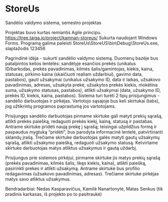 # StoreUs
Sandėlio valdymo sistema, semestro projektas

Projektas buvo kurtas remiantis Agile principu. https://tree.taiga.io/project/kamnan-storeus/
Sukurta naudojant Windows Forms. Programą galima paleisti StoreUs\StoreUS\bin\Debug\StoreUs.exe, slaptažodis 123456

Pagrindinė idėja - sukurti sandėlio valdymo sistemą. Duomenų bazėje bus patalpintos kelios lentelės: sandėlyje esančios prekės (unikalus ID/barkodas, prekės pavadinimas, kilmės šalis/gamintojas, kiekis, kaina, statusas, pirkimo kaina (skaičiuoti realiam uždarbiui), gavimo data, pastabos), gauti užsakymai (unikalus užsakymo ID, data ir laikas, užsakovo pavadinimas, adresas, užsakyta prekė, užsakytos prekės kiekis, mokėtina suma, užsakymo statusas, pastabos), atlikti užsakymai (data, užsakymo ID, prekės ID, kiekis, kaina, pastabos). Sistema turi turėti 2 tipų prisijungimus - sandėlio darbuotojas ir pirkėjas. Vartotojo sąsajoje bus keli skirtukai (tabs), jog užtikrintų programos paprastumą jos vartotojams.

Prisijungęs sandėlio darbuotojas pirmame skirtuke gali matyti prekių sąrašą, atlikti prekės paiešką, redaguoti prekės kiekį, kainą, statusą ir pastabas. Antrame skirtuke pridėti naują prekę į sąrašą; teisingai užpildžius formą ir paspaudus mygtuką “pridėti”, bus parodyta informacinė lentelė, patvirtinanti sklandų įrašą. Trečiame skirtuke darbuotojas galės matyti gautų užsakymų sąrašą, atlikti užsakymo paiešką, redaguoti užsakymo statusą. Ketvirtame skirtuke darbuotojas matys atliktus užsakymus ir gautą uždarbį. 

Prisijungus prie sistemos pirkėjui, pirmame skirtuke jis matys prekių sąrašą (prekės pavadinimas, kilmės šalis, likęs kiekis, kaina), atlikti paiešką, pasirinkti prekes ir atlikti užsakymą. Antrame skirtuke bus profilio redagavimas (užsakovo pavadinimas, adresas). Trečiame skirtuke pirkėjas matys savo atliktus užsakymus. 

Bendradarbiai:
Nedas Kasparavičius,
Kamilė Nanartonytė,
Matas Senkus (tik pradinis karkasas, iš projekto po to pasitraukė)
